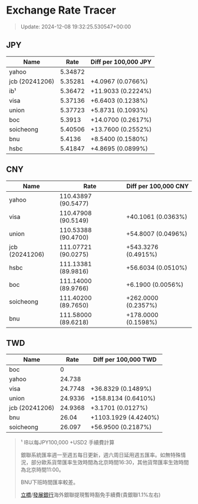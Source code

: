 # Exchange Rate Tracer

> Update: 2024-12-08 19:32:25.530547+00:00

## JPY

| Name           |    Rate | Diff per 100,000 JPY   |
|----------------|---------|------------------------|
| yahoo          | 5.34872 |                        |
| jcb (20241206) | 5.35281 | +4.0967 (0.0766%)      |
| ib¹            | 5.36472 | +11.9033 (0.2224%)     |
| visa           | 5.37136 | +6.6403 (0.1238%)      |
| union          | 5.37723 | +5.8731 (0.1093%)      |
| boc            | 5.3913  | +14.0700 (0.2617%)     |
| soicheong      | 5.40506 | +13.7600 (0.2552%)     |
| bnu            | 5.4136  | +8.5400 (0.1580%)      |
| hsbc           | 5.41847 | +4.8695 (0.0899%)      |

## CNY

| Name           | Rate                | Diff per 100,000 CNY   |
|----------------|---------------------|------------------------|
| yahoo          | 110.43897	(90.5477) |                        |
| visa           | 110.47908	(90.5149) | +40.1061 (0.0363%)     |
| union          | 110.53388	(90.4700) | +54.8007 (0.0496%)     |
| jcb (20241206) | 111.07721	(90.0275) | +543.3276 (0.4915%)    |
| hsbc           | 111.13381	(89.9816) | +56.6034 (0.0510%)     |
| boc            | 111.14000	(89.9766) | +6.1900 (0.0056%)      |
| soicheong      | 111.40200	(89.7650) | +262.0000 (0.2357%)    |
| bnu            | 111.58000	(89.6218) | +178.0000 (0.1598%)    |

## TWD

| Name           |    Rate | Diff per 100,000 TWD   |
|----------------|---------|------------------------|
| boc            |  0      |                        |
| yahoo          | 24.738  |                        |
| visa           | 24.7748 | +36.8329 (0.1489%)     |
| union          | 24.9336 | +158.8134 (0.6410%)    |
| jcb (20241206) | 24.9368 | +3.1701 (0.0127%)      |
| bnu            | 26.04   | +1103.1929 (4.4240%)   |
| soicheong      | 26.097  | +56.9500 (0.2187%)     |


> ¹ IB以每JPY100,000 +USD2 手續費計算
>
> 銀聯系統匯率週一至週五每日更新，週六周日延用週五匯率。如無特殊情況，部分歐系貨幣匯率生效時間為北京時間16:30，其他貨幣匯率生效時間為北京時間11:00。
>
> BNU下班時間匯率較差。
>
> [立橋](https://www.wlbank.com.mo/uploads/ueditor/file/20181211/1544536513900230.pdf)/[發展銀行](https://www.mdb.com.mo/Service_Charges_20230728.pdf)海外銀聯提現暫時豁免手續費(貴銀聯1.1%左右)

